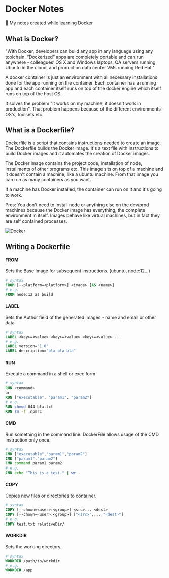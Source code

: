 # Docker Notes
:whale: My notes created while learning Docker

## What is Docker?
"With Docker, developers can build any app in any language using any toolchain. “Dockerized” apps are completely portable and can run anywhere - colleagues’ OS X and Windows laptops, QA servers running Ubuntu in the cloud, and production data center VMs running Red Hat."

A docker container is just an environment with all necessary installations done for the app running on the container. Each container has a running app and each container itself runs on top of the docker engine which itself runs on top of the host OS.

It solves the problem "it works on my machine, it doesn't work in production". That problem happens because of the different environments - OS's, toolsets etc.

## What is a Dockerfile?
Dockerfile is a script that contains instructions needed to create an image. The Dockerfile builds the Docker image. It's a text file with instructions to build Docker images and it automates the creation of Docker images.

The Docker image contains the project code, installation of node, installments of other programs etc. This image sits on top of a machine and it doesn't contain a machine, like a ubuntu machine. From that image you can run as many containers as you want.

If a machine has Docker installed, the container can run on it and it's going to work.

Pros: You don't need to install node or anything else on the dev/prod machines because the Docker image has everything, the complete environment in itself. Images behave like virtual machines, but in fact they are self contained processes.

![Docker](https://www.docker.com/sites/default/files/d8/styles/large/public/2018-11/container-what-is-container.png?itok=vle7kjDj")

## Writing a Dockerfile

#### FROM
Sets the Base Image for subsequent instructions. (ubuntu, node:12...)
```Dockerfile
# syntax
FROM [--platform=<platform>] <image> [AS <name>]
# e.g.
FROM node:12 as build
```

#### LABEL
Sets the Author field of the generated images - name and email or other data
```Dockerfile
# syntax
LABEL <key>=<value> <key>=<value> <key>=<value> ...
# e.g.
LABEL version="1.0"
LABEL description="bla bla bla"
```

#### RUN
Execute a command in a shell or exec form
```Dockerfile
# syntax
RUN <command> 
or
RUN ["executable", "param1", "param2"]
# e.g.
RUN chmod 644 bla.txt
RUN rm -f .npmrc
```

#### CMD
Run something in the command line. DockerFile allows usage of the CMD instruction only once.
```Dockerfile
# syntax
CMD ["executable","param1","param2"]
CMD ["param1","param2"]
CMD command param1 param2
# e.g.
CMD echo "This is a test." | wc -
```

#### COPY
Copies new files or directories to container.
```Dockerfile
# syntax
COPY [--chown=<user>:<group>] <src>... <dest>
COPY [--chown=<user>:<group>] ["<src>",... "<dest>"]
# e.g.
COPY test.txt relativeDir/
```

#### WORKDIR
Sets the working directory.
```Dockerfile
# syntax
WORKDIR /path/to/workdir
# e.g.
WORKDIR /app
```
